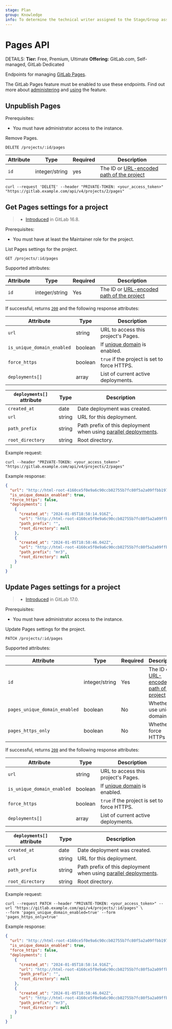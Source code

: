 ```yaml
---
stage: Plan
group: Knowledge
info: To determine the technical writer assigned to the Stage/Group associated with this page, see https://handbook.gitlab.com/handbook/product/ux/technical-writing/#assignments
---
```


# Pages API

DETAILS:
**Tier:** Free, Premium, Ultimate
**Offering:** GitLab.com, Self-managed, GitLab Dedicated

Endpoints for managing [GitLab Pages](../user/project/pages/index.md).

The GitLab Pages feature must be enabled to use these endpoints. Find out more about [administering](../administration/pages/index.md) and [using](../user/project/pages/index.md) the feature.

## Unpublish Pages

Prerequisites:

- You must have administrator access to the instance.

Remove Pages.

```plaintext
DELETE /projects/:id/pages
```

| Attribute | Type           | Required | Description                              |
| --------- | -------------- | -------- | ---------------------------------------- |
| `id`      | integer/string | yes      | The ID or [URL-encoded path of the project](rest/index.md#namespaced-path-encoding) |

```shell
curl --request 'DELETE' --header "PRIVATE-TOKEN: <your_access_token>" "https://gitlab.example.com/api/v4/projects/2/pages"
```

## Get Pages settings for a project

> - [Introduced](https://gitlab.com/gitlab-org/gitlab/-/issues/436932) in GitLab 16.8.

Prerequisites:

- You must have at least the Maintainer role for the project.

List Pages settings for the project.

```plaintext
GET /projects/:id/pages
```

Supported attributes:

| Attribute | Type           | Required | Description                              |
| --------- | -------------- | -------- | ---------------------------------------- |
| `id`      | integer/string | Yes      | The ID or [URL-encoded path of the project](rest/index.md#namespaced-path-encoding) |

If successful, returns [`200`](rest/index.md#status-codes) and the following
response attributes:

| Attribute                                 | Type       | Description                                                                                                                  |
| ----------------------------------------- | ---------- | -----------------------                                                                                                      |
| `url`                                     | string     | URL to access this project's Pages.                                                                                            |
| `is_unique_domain_enabled`                | boolean    | If [unique domain](../user/project/pages/introduction.md) is enabled.                                                        |
| `force_https`                             | boolean    | `true` if the project is set to force HTTPS.                                                                                      |
| `deployments[]`                           | array      | List of current active deployments.                                                                                          |

| `deployments[]` attribute                 | Type       | Description                                                                                                                   |
| ----------------------------------------- | ---------- |-------------------------------------------------------------------------------------------------------------------------------|
| `created_at`                              | date       | Date deployment was created.                                                                                                  |
| `url`                                     | string     | URL for this deployment.                                                                                                      |
| `path_prefix`                             | string     | Path prefix of this deployment when using [parallel deployments](../user/project/pages/index.md#parallel-deployments). |
| `root_directory`                          | string     | Root directory.                                                                                                               |

Example request:

```shell
curl --header "PRIVATE-TOKEN: <your_access_token>" "https://gitlab.example.com/api/v4/projects/2/pages"
```

Example response:

```json
{
  "url": "http://html-root-4160ce5f0e9a6c90ccb02755b7fc80f5a2a09ffbb1976cf80b653.pages.gdk.test:3010",
  "is_unique_domain_enabled": true,
  "force_https": false,
  "deployments": [
    {
      "created_at": "2024-01-05T18:58:14.916Z",
      "url": "http://html-root-4160ce5f0e9a6c90ccb02755b7fc80f5a2a09ffbb1976cf80b653.pages.gdk.test:3010/",
      "path_prefix": "",
      "root_directory": null
    },
    {
      "created_at": "2024-01-05T18:58:46.042Z",
      "url": "http://html-root-4160ce5f0e9a6c90ccb02755b7fc80f5a2a09ffbb1976cf80b653.pages.gdk.test:3010/mr3",
      "path_prefix": "mr3",
      "root_directory": null
    }
  ]
}
```

## Update Pages settings for a project

> - [Introduced](https://gitlab.com/gitlab-org/gitlab/-/merge_requests/147227) in GitLab 17.0.

Prerequisites:

- You must have administrator access to the instance.

Update Pages settings for the project.

```plaintext
PATCH /projects/:id/pages
```

Supported attributes:

| Attribute                       | Type           | Required | Description                                                                                                         |
| --------------------------------| -------------- | -------- | --------------------------------------------------------------------------------------------------------------------|
| `id`                            | integer/string | Yes      | The ID or [URL-encoded path of the project](rest/index.md#namespaced-path-encoding)                                 |
| `pages_unique_domain_enabled`   | boolean        | No       | Whether to use unique domain                                                                                        |
| `pages_https_only`              | boolean        | No       | Whether to force HTTPs                                                                                              |

If successful, returns [`200`](rest/index.md#status-codes) and the following
response attributes:

| Attribute                                 | Type       | Description                                                                                                                  |
| ----------------------------------------- | ---------- | -----------------------                                                                                                      |
| `url`                                     | string     | URL to access this project's Pages.                                                                                            |
| `is_unique_domain_enabled`                | boolean    | If [unique domain](../user/project/pages/introduction.md) is enabled.                                                        |
| `force_https`                             | boolean    | `true` if the project is set to force HTTPS.                                                                                      |
| `deployments[]`                           | array      | List of current active deployments.                                                                                          |

| `deployments[]` attribute                 | Type       | Description                                                                                                                   |
| ----------------------------------------- | ---------- |-------------------------------------------------------------------------------------------------------------------------------|
| `created_at`                              | date       | Date deployment was created.                                                                                                  |
| `url`                                     | string     | URL for this deployment.                                                                                                      |
| `path_prefix`                             | string     | Path prefix of this deployment when using [parallel deployments](../user/project/pages/index.md#parallel-deployments). |
| `root_directory`                          | string     | Root directory.                                                                                                               |

Example request:

```shell
curl --request PATCH --header "PRIVATE-TOKEN: <your_access_token>" --url "https://gitlab.example.com/api/v4/projects/:id/pages" \
--form 'pages_unique_domain_enabled=true' --form 'pages_https_only=true'
```

Example response:

```json
{
  "url": "http://html-root-4160ce5f0e9a6c90ccb02755b7fc80f5a2a09ffbb1976cf80b653.pages.gdk.test:3010",
  "is_unique_domain_enabled": true,
  "force_https": false,
  "deployments": [
    {
      "created_at": "2024-01-05T18:58:14.916Z",
      "url": "http://html-root-4160ce5f0e9a6c90ccb02755b7fc80f5a2a09ffbb1976cf80b653.pages.gdk.test:3010/",
      "path_prefix": "",
      "root_directory": null
    },
    {
      "created_at": "2024-01-05T18:58:46.042Z",
      "url": "http://html-root-4160ce5f0e9a6c90ccb02755b7fc80f5a2a09ffbb1976cf80b653.pages.gdk.test:3010/mr3",
      "path_prefix": "mr3",
      "root_directory": null
    }
  ]
}
```
